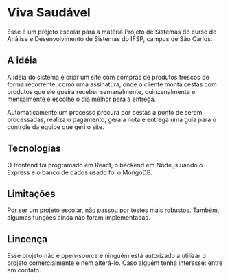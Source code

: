 # Viva Saudável
Esse é um projeto escolar para a matéria Projeto de Sistemas do curso de Análise e Desenvolvimento de Sistemas do IFSP, campus de São Carlos.

## A idéia
A idéia do sistema é criar um site com compras de produtos frescos de forma recorrente, como uma assinatura, onde o cliente monta cestas com produtos que ele queira receber semanalmente, quinzenalmente e mensalmente e escolhe o dia melhor para a entrega.

Automaticamente um processo procura por cestas a ponto de serem processadas, realiza o pagamento, gera a nota e entrega uma guia para o controle da equipe que geri o site.

## Tecnologias
O frontend foi programado em React, o backend em Node.js uando o Express e o banco de dados usado foi o MongoDB.

## Limitações
Por ser um projeto escolar, não passou por testes mais robustos. Também, algumas funções ainda não foram implementadas.

## Lincença
Esse projeto não é open-source e ninguém está autorizado a utilizar o projeto comercialmente e nem alterá-lo. Caso alguém tenha interesse: entre em contato.
